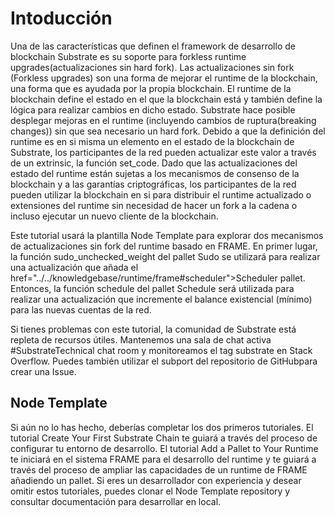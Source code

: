 # Intoducción

Una de las características que definen el framework de desarrollo de blockchain Substrate es su soporte para forkless runtime upgrades(actualizaciones sin hard fork). Las actualizaciones sin fork (Forkless upgrades) son una forma de mejorar el runtime de la blockchain, una forma que es ayudada por la propia blockchain. El runtime de la blockchain define el estado en el que la blockchain está y también define la lógica para realizar cambios en dicho estado. Substrate hace posible desplegar mejoras en el runtime (incluyendo cambios de ruptura(breaking changes)) sin que sea necesario un hard fork. Debido a que la definición del runtime es en si misma un elemento en el estado de la blockchain de Substrate, los participantes de la red pueden actualizar este valor a través de un extrinsic, la función set_code. Dado que las actualizaciones del estado del runtime están sujetas a los mecanismos de consenso de la blockchain y a las garantías criptográficas, los participantes de la red pueden utilizar la blockchain en si para distribuir el runtime actualizado o extensiones del runtime sin necesidad de hacer un fork a la cadena o incluso ejecutar un nuevo cliente de la blockchain.

Este tutorial usará la plantilla Node Template para explorar dos mecanismos de actualizaciones sin fork del runtime basado en FRAME. En primer lugar, la función sudo_unchecked_weight del pallet Sudo se utilizará para realizar una actualización que añada el href="../../knowledgebase/runtime/frame#scheduler">Scheduler pallet. Entonces, la función schedule del pallet Schedule será utilizada para realizar una actualización que incremente el balance existencial (mínimo) para las nuevas cuentas de la red.

Si tienes problemas con este tutorial, la comunidad de Substrate está repleta de recursos útiles. Mantenemos una sala de chat activa #SubstrateTechnical chat room y monitoreamos el tag substrate en Stack Overflow. Puedes también utilizar el subport del repositorio de GitHubpara crear una Issue.

## Node Template

Si aún no lo has hecho, deberías completar los dos primeros tutoriales. El tutorial Create Your First Substrate Chain te guiará a través del proceso de configurar tu entorno de desarrollo. El tutorial Add a Pallet to Your Runtime te iniciará en el sistema FRAME para el desarrollo del runtime y te guiará a través del proceso de ampliar las capacidades de un runtime de FRAME añadiendo un pallet. Si eres un desarrollador con experiencia y desear omitir estos tutoriales, puedes clonar el Node Template repository y consultar documentación para desarrollar en local.